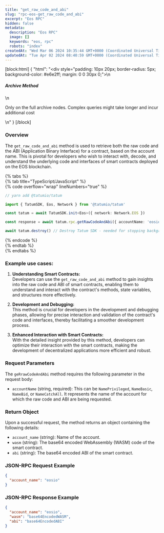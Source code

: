 ```yaml
---
title: "get_raw_code_and_abi"
slug: "rpc-eos-get_raw_code_and_abi"
excerpt: "Eos RPC"
hidden: false
metadata: 
  description: "Eos RPC"
  image: []
  keywords: "eos, rpc"
  robots: "index"
createdAt: "Wed Mar 06 2024 10:35:44 GMT+0000 (Coordinated Universal Time)"
updatedAt: "Tue Apr 02 2024 08:40:59 GMT+0000 (Coordinated Universal Time)"
---
```

[block:html]
{
  "html": "<div style=\"padding: 10px 20px; border-radius: 5px; background-color: #e6e2ff; margin: 0 0 30px 0;\">\n  <h5>Archive Method</h5>\n  <p>Only on the full archive nodes. Complex queries might take longer and incur additional cost</p>\n</div>"
}
[/block]


### Overview

The `get_raw_code_and_abi` method is used to retrieve both the raw code and the ABI (Application Binary Interface) for a contract, based on the account name. This is pivotal for developers who wish to interact with, decode, and understand the underlying code and interfaces of smart contracts deployed on the EOS blockchain.

{% tabs %}  
{% tab title="TypeScript/JavaScript" %}  
{% code overflow="wrap" lineNumbers="true" %}

```typescript
// yarn add @tatumio/tatum

import { TatumSDK, Eos, Network } from '@tatumio/tatum'

const tatum = await TatumSDK.init<Eos>({ network: Network.EOS })

const response = await tatum.rpc.getRawCodeAndAbi({ accountName: 'eosio' })

await tatum.destroy() // Destroy Tatum SDK - needed for stopping background jobs
```

{% endcode %}  
{% endtab %}  
{% endtabs %}

### Example use cases:

1. **Understanding Smart Contracts:**  
   Developers can use the `get_raw_code_and_abi` method to gain insights into the raw code and ABI of smart contracts, enabling them to understand and interact with the contract's methods, state variables, and structures more effectively.

2. **Development and Debugging:**  
   This method is crucial for developers in the development and debugging phases, allowing for precise interaction and validation of the contract's code and interfaces, thereby facilitating a smoother development process.

3. **Enhanced Interaction with Smart Contracts:**  
   With the detailed insight provided by this method, developers can optimize their interaction with the smart contracts, making the development of decentralized applications more efficient and robust.

### Request Parameters

The `geRrawCodeAndAbi` method requires the following parameter in the request body:

- `accountName` (string, required): This can be `NamePrivileged`, `NameBasic`, `NameBid`, or `NameCatchAll`. It represents the name of the account for which the raw code and ABI are being requested.

### Return Object

Upon a successful request, the method returns an object containing the following details:

- `account_name` (string): Name of the account.
- `wasm` (string): The base64 encoded WebAssembly (WASM) code of the smart contract.
- `abi` (string): The base64 encoded ABI of the smart contract.

### JSON-RPC Request Example

```json
{
  "account_name": "eosio"
}
```

### JSON-RPC Response Example

```json
{
  "account_name": "eosio",
  "wasm": "base64EncodedWASM",
  "abi": "base64EncodedABI"
}
```
